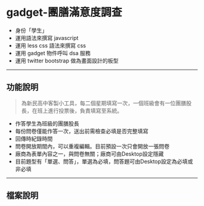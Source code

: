 gadget-團膳滿意度調查
==========================

* 身份「學生」
* 運用語法來撰寫 javascript
* 運用 less css 語法來撰寫 css
* 運用 gadget 物件呼叫 dsa 服務
* 運用 twitter bootstrap 做為畫面設計的板型


----------


功能說明
-------

> 為新民高中客製小工具，每二個星期填寫一次，一個班級會有一位團膳股長，在班上進行投票後，負責填寫至系統。

 - 作答學生為班級的團膳股長
 - 每份問卷僅能作答一次，送出前需檢查必填是否完整填寫
 - 回傳時紀錄時間
 - 問卷開放期間內，可以重複編輯。目前預設一次只會開放一張問卷
 - 廠商為表單內容之一，與問卷無關；廠商可由Desktop設定隱藏
 - 目前題型有「單選、問答」，單選為必填，問答題可由Desktop設定為必填或非必填


----------


檔案說明
-------
